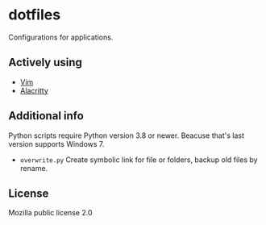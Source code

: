 # dotfiles
Configurations for applications.

## Actively using 
- [Vim](https://github.com/vim/vim)
- [Alacritty](https://github.com/alacritty/alacritty)

## Additional info 
Python scripts require Python version 3.8 or newer.
Beacuse that's last version supports Windows 7.

<!--- - `init.vim` My vim configuration file --->
- `overwrite.py` Create symbolic link for file or folders, backup old files by rename.
<!--- - `download_essentials.py` Download file for using [vim-plug](https://github.com/junegunn/vim-plug) and [im-select](https://github.com/daipeihust/im-select) --->

## License
Mozilla public license 2.0
